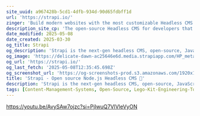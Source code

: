 ```yaml
---
site_uuid: a967428b-5cd1-4dfb-934d-90d65fdbff1d
url: 'https://strapi.io/'
zinger: 'Build modern websites with the most customizable Headless CMS'
description_site_cp: 'The open-source Headless CMS for developers that makes API creation easy, and supports your favorite frameworks. Customize and host your projects in the cloud or on your own servers.'
date_modified: 2025-05-08
date_created: 2025-03-30
og_title: Strapi
og_description: 'Strapi is the next-gen headless CMS, open-source, JavaScript/TypeScript, enabling content-rich experiences to be created, managed and exposed to any digital device.'
og_image: 'https://delicate-dawn-ac25646e6d.media.strapiapp.com/HP_meta_b32f546a40.png'
og_url: 'https://strapi.io/'
og_last_fetch: '2025-05-08T12:35:45.698Z'
og_screenshot_url: 'https://og-screenshots-prod.s3.amazonaws.com/1920x1080/80/false/407f720fd5c830ad860e0d85debde08f7478c0aade2a241d5306ccee6e9aaeac.jpeg'
title: 'Strapi - Open source Node.js Headless CMS 🚀'
description: 'Strapi is the next-gen headless CMS, open-source, JavaScript/TypeScript, enabling content-rich experiences to be created, managed and exposed to any digital device.'
tags: [Content-Management-Systems, Open-Source, Lego-Kit-Engineering-Tools, Open-Source-Alternatives, Self-Hosted-Alternatives]
---
```


https://youtu.be/AvySAw7ojzc?si=PjIwuQ7VlVleVyON
